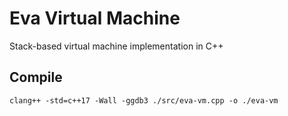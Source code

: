 # Eva Virtual Machine
Stack-based virtual machine implementation in C++

## Compile
`clang++ -std=c++17 -Wall -ggdb3 ./src/eva-vm.cpp -o ./eva-vm`


